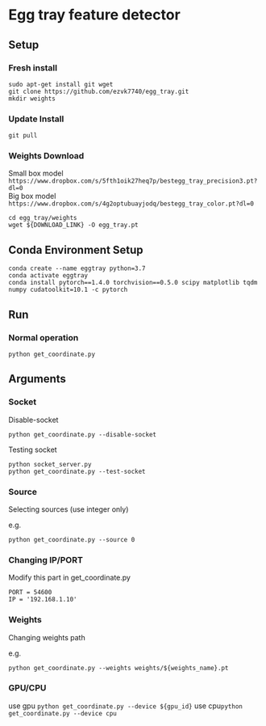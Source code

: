 # Egg tray feature detector
## Setup
### Fresh install
```
sudo apt-get install git wget
git clone https://github.com/ezvk7740/egg_tray.git
mkdir weights
```
### Update Install
```
git pull
```
### Weights Download
Small box model  
`https://www.dropbox.com/s/5fth1oik27heq7p/bestegg_tray_precision3.pt?dl=0`  
Big box model  
`https://www.dropbox.com/s/4g2optubuayjodq/bestegg_tray_color.pt?dl=0`  
```
cd egg_tray/weights
wget ${DOWNLOAD_LINK} -O egg_tray.pt
```
## Conda Environment Setup
```
conda create --name eggtray python=3.7
conda activate eggtray
conda install pytorch==1.4.0 torchvision==0.5.0 scipy matplotlib tqdm numpy cudatoolkit=10.1 -c pytorch
```
## Run
### Normal operation
```
python get_coordinate.py
```
## Arguments
### Socket
Disable-socket
```
python get_coordinate.py --disable-socket
```
Testing socket
```
python socket_server.py
python get_coordinate.py --test-socket
```
### Source 
Selecting sources (use integer only)

e.g.
```
python get_coordinate.py --source 0

```
### Changing IP/PORT
Modify this part in get_coordinate.py
```
PORT = 54600
IP = '192.168.1.10'
```
### Weights
Changing weights path

e.g.
```
python get_coordinate.py --weights weights/${weights_name}.pt
```
### GPU/CPU
use gpu `python get_coordinate.py --device ${gpu_id}`
use cpu`python get_coordinate.py --device cpu`
